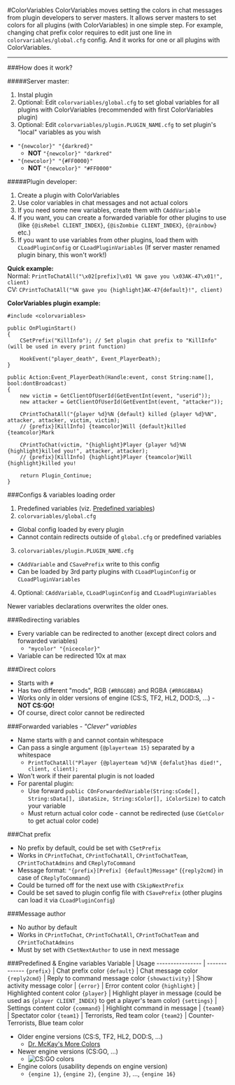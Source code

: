 #ColorVariables
ColorVariables moves setting the colors in chat messages from plugin developers to server masters. It allows server masters to set colors for all plugins (with ColorVariables) in one simple step.
For example, changing chat prefix color requires to edit just one line in `colorvariables/global.cfg` config. And it works for one or all plugins with ColorVariables.

---

###How does it work?

#####Server master:
1. Instal plugin
2. Optional: Edit `colorvariables/global.cfg` to set global variables for all plugins with ColorVariables (recommended with first ColorVariables plugin)
3. Optional: Edit `colorvariables/plugin.PLUGIN_NAME.cfg` to set plugin's "local" variables as you wish
  - `"{newcolor}" "{darkred}"`
    - **NOT** `"{newcolor}" "darkred"`
  - `"{newcolor}" "{#FF0000}"`
    - **NOT** `"{newcolor}" "#FF0000"`

#####Plugin developer:
1. Create a plugin with ColorVariables
2. Use color variables in chat messages and not actual colors
3. If you need some new variables, create them with `CAddVariable`
4. If you want, you can create a forwarded variable for other plugins to use (like `{@isRebel CLIENT_INDEX}`, `{@isZombie CLIENT_INDEX}`, `{@rainbow}` etc.)
5. If you want to use variables from other plugins, load them with `CLoadPluginConfig` or `CLoadPluginVariables` (If server master renamed plugin binary, this won't work!)

**Quick example:**<br/>
Normal: `PrintToChatAll("\x02[prefix]\x01 %N gave you \x03AK-47\x01!", client)`<br/>
CV: `CPrintToChatAll("%N gave you {highlight}AK-47{default}!", client)`<br/>


**ColorVariables plugin example:**
```SourcePawn
#include <colorvariables>

public OnPluginStart()
{
	CSetPrefix("KillInfo"); // Set plugin chat prefix to "KillInfo" (will be used in every print function)

	HookEvent("player_death", Event_PlayerDeath);
}

public Action:Event_PlayerDeath(Handle:event, const String:name[], bool:dontBroadcast) 
{
	new victim = GetClientOfUserId(GetEventInt(event, "userid"));
	new attacker = GetClientOfUserId(GetEventInt(event, "attacker"));
	
	CPrintToChatAll("{player %d}%N {default} killed {player %d}%N", attacker, attacker, victim, victim);
	// {prefix}[KillInfo] {teamcolor}Will {default}killed {teamcolor}Mark
	
	CPrintToChat(victim, "{highlight}Player {player %d}%N {highlight}killed you!", attacker, attacker);
	// {prefix}[KillInfo] {highlight}Player {teamcolor}Will {highlight}killed you!
	
	return Plugin_Continue; 
}

```

###Configs & variables loading order

1. Predefined variables (viz. [Predefined variables](#predefined_engine-variables))
2. `colorvariables/global.cfg`
  - Global config loaded by every plugin
  - Cannot contain redirects outside of `global.cfg` or predefined variables
3. `colorvariables/plugin.PLUGIN_NAME.cfg`
  - `CAddVariable` and `CSavePrefix` write to this config
  - Can be loaded by 3rd party plugins with `CLoadPluginConfig` or `CLoadPluginVariables`
4. Optional: `CAddVariable`, `CLoadPluginConfig` and `CLoadPluginVariables`

Newer variables declarations overwrites the older ones.



###Redirecting variables

- Every variable can be redirected to another (except direct colors and forwarded variables)
  - `"mycolor" "{nicecolor}"`
- Variable can be redirected 10x at max


###Direct colors

- Starts with `#`
- Has two different "mods", RGB `{#RRGGBB}` and RGBA `{#RRGGBBAA}`
- Works only in older versions of engine (CS:S, TF2, HL2, DOD:S, ...) - **NOT CS:GO!**
- Of course, direct color cannot be redirected


###Forwarded variables - *"Clever" variables*

- Name starts with `@` and cannot contain whitespace
- Can pass a single argument `{@playerteam 15}` separated by a whitespace
  - `PrintToChatAll("Player {@playerteam %d}%N {defalut}has died!", client, client);`
- Won't work if their parental plugin is not loaded
- For parental plugin:
  - Use forward `public COnForwardedVariable(String:sCode[], String:sData[], iDataSize, String:sColor[], iColorSize)` to catch your variable
  - Must return actual color code - cannot be redirected (use `CGetColor` to get actual color code)


###Chat prefix

- No prefix by default, could be set with `CSetPrefix`
- Works in `CPrintToChat`, `CPrintToChatAll`, `CPrintToChatTeam`, `CPrintToChatAdmins` and `CReplyToCommand`
- Message format: `"{prefix}[Prefix] {default}Message"` (`{reply2cmd}` in case of `CReplyToCommand`)
- Could be turned off for the next use with `CSkipNextPrefix`
- Could be set saved to plugin config file with `CSavePrefix` (other plugins can load it via `CLoadPluginConfig`)


###Message author

- No author by default
- Works in `CPrintToChat`, `CPrintToChatAll`, `CPrintToChatTeam` and `CPrintToChatAdmins`
- Must by set with `CSetNextAuthor` to use in next message

###<a name="predefined_engine-variables"></a>Predefined & Engine variables
Variable         | Usage
---------------- | -------------
`{prefix}`       | Chat prefix color
`{default}`      | Chat message color
`{reply2cmd}`    | Reply to command message color
`{showactivity}` | Show activity message color
|
`{error}`        | Error content color
`{highlight}`    | Highlighted content color
`{player}`       | Highlight player in message (could be used as `{player CLIENT_INDEX}` to get a player's team color)
`{settings}`     | Settings content color
`{command}`      | Highlight command in message
|
`{team0}`        | Spectator color
`{team1}`        | Terrorists, Red team color
`{team2}`        | Counter-Terrorists, Blue team color

- Older engine versions (CS:S, TF2, HL2, DOD:S, ...)
  - [Dr. McKay's More Colors](https://www.doctormckay.com/morecolors.php)
- Newer engine versions (CS:GO, ...)
  - ![CS:GO colors](https://raw.githubusercontent.com/KissLick/ColorVariables/master/csgo%20colors.png)
- Engine colors (usability depends on engine version)
  - `{engine 1}`, `{engine 2}`, `{engine 3}`, ..., `{engine 16}`
